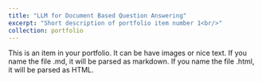 ```yaml
---
title: "LLM for Document Based Question Answering"
excerpt: "Short description of portfolio item number 1<br/>"
collection: portfolio
---
```


This is an item in your portfolio. It can be have images or nice text. If you name the file .md, it will be parsed as markdown. If you name the file .html, it will be parsed as HTML. 
